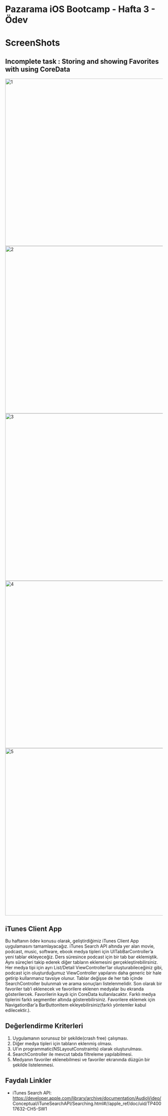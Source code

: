 # Pazarama iOS Bootcamp - Hafta 3 - Ödev

# ScreenShots
## Incomplete task : Storing and showing Favorites with using CoreData
<img width="533" alt="1" src="https://user-images.githubusercontent.com/55625400/194955971-087212fa-d9a4-45cf-ae36-311f068f2f4e.png">
<img width="533" alt="2" src="https://user-images.githubusercontent.com/55625400/194955979-a5f3c871-1563-4435-9863-057f36967b96.png">
<img width="533" alt="3" src="https://user-images.githubusercontent.com/55625400/194956010-eeb911c1-36e5-4788-be37-9001e1084646.png">
<img width="533" alt="4" src="https://user-images.githubusercontent.com/55625400/194956027-7601dbc4-a6dd-434d-a942-7c01110c5b79.png">
<img width="533" alt="5" src="https://user-images.githubusercontent.com/55625400/194955995-641b9703-52ef-4701-b9bf-0433759bffdc.png">



## iTunes Client App

Bu haftanın ödev konusu olarak, geliştirdiğimiz iTunes Client App uygulamasını tamamlayacağız. iTunes Search API altında yer alan movie, podcast, music, software, ebook medya tipleri için UITabBarController’a yeni tablar ekleyeceğiz. Ders süresince podcast için bir tab bar eklemiştik. Aynı süreçleri takip ederek diğer tabların eklemesini gerçekleştirebilirsiniz. Her medya tipi için ayrı List/Detail ViewController’lar oluşturabileceğiniz gibi, podcast için oluşturduğumuz ViewController yapılarını daha generic bir hale getirip kullanmanız tavsiye olunur. Tablar değişse de her tab içinde SearchController bulunmalı ve arama sonuçları listelenmelidir. Son olarak bir favoriler tab’i eklenecek ve favorilere eklenen medyalar bu ekranda gösterilercek. Favorilerin kaydı için CoreData kullanılacaktır. Farklı medya tiplerini farklı segmentler altında gösterebilirsiniz. Favorilere eklemek için NavigationBar’a BarButtonItem ekleyebilirsiniz(farklı yöntemler kabul edilecektir.).


## Değerlendirme Kriterleri

1. Uygulamanın sorunsuz bir şekilde(crash free) çalışması.
2. Diğer medya tipleri için tabların eklenmiş olması.
3. UI’ın programmatic(NSLayoutConstraints) olarak oluşturulması.
4. SearchController ile mevcut tabda filtreleme yapılabilmesi.
5. Medyanın favoriler eklenebilmesi ve favoriler ekranında düzgün bir şekilde listelenmesi.


## Faydalı Linkler

- iTunes Search API: https://developer.apple.com/library/archive/documentation/AudioVideo/ Conceptual/iTuneSearchAPI/Searching.html#//apple_ref/doc/uid/TP40017632-CH5-SW1
  
